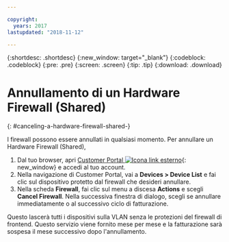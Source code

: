 ```yaml
---

copyright:
  years: 2017
lastupdated: "2018-11-12"

---
```


{:shortdesc: .shortdesc}
{:new_window: target="_blank"}
{:codeblock: .codeblock}
{:pre: .pre}
{:screen: .screen}
{:tip: .tip}
{:download: .download}

# Annullamento di un Hardware Firewall (Shared)
{: #canceling-a-hardware-firewall-shared-}

I firewall possono essere annullati in qualsiasi momento. Per annullare un Hardware Firewall (Shared), 

1. Dal tuo browser, apri [Customer Portal ![Icona link esterno](../../icons/launch-glyph.svg "Icona link esterno")](https://control.softlayer.com/){: new_window} e accedi al tuo account.
2. Nella navigazione di Customer Portal, vai a **Devices > Device List** e fai clic sul dispositivo protetto dal firewall che desideri annullare.
3.  Nella scheda **Firewall**, fai clic sul menu a discesa **Actions** e scegli **Cancel Firewall**. Nella successiva finestra di dialogo, scegli se annullare immediatamente o al successivo ciclo di fatturazione.

Questo lascerà tutti i dispositivi sulla VLAN senza le protezioni del firewall di frontend. Questo servizio viene fornito mese per mese e la fatturazione sarà sospesa il mese successivo dopo l'annullamento.
